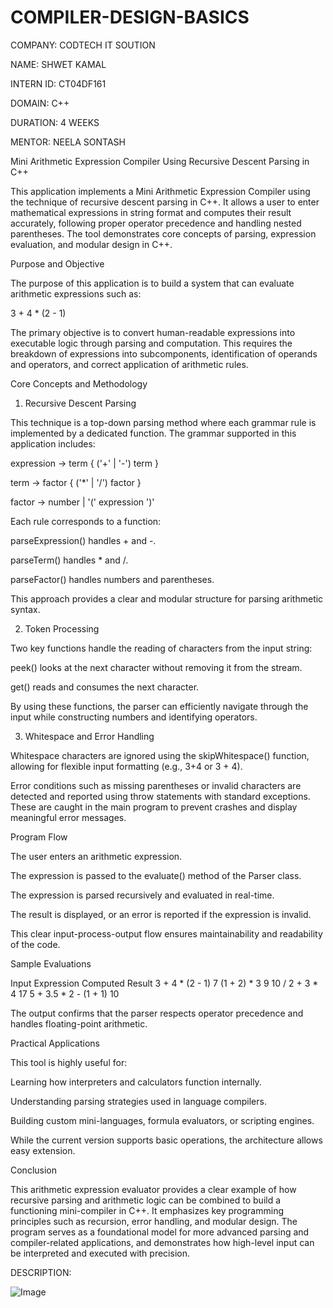 # COMPILER-DESIGN-BASICS

COMPANY: CODTECH IT SOUTION 

NAME: SHWET KAMAL

INTERN ID: CT04DF161

DOMAIN: C++

DURATION: 4 WEEKS

MENTOR: NEELA SONTASH

Mini Arithmetic Expression Compiler Using Recursive Descent Parsing in C++

This application implements a Mini Arithmetic Expression Compiler using the technique of recursive descent parsing in C++. It allows a user to enter mathematical expressions in string format and computes their result accurately, following proper operator precedence and handling nested parentheses. The tool demonstrates core concepts of parsing, expression evaluation, and modular design in C++.

Purpose and Objective

The purpose of this application is to build a system that can evaluate arithmetic expressions such as:

3 + 4 * (2 - 1)

The primary objective is to convert human-readable expressions into executable logic through parsing and computation. This requires the breakdown of expressions into subcomponents, identification of operands and operators, and correct application of arithmetic rules.

Core Concepts and Methodology

 1. Recursive Descent Parsing
    
This technique is a top-down parsing method where each grammar rule is implemented by a dedicated function. The grammar supported in this application includes:

expression → term { ('+' | '-') term }

term       → factor { ('*' | '/') factor }

factor     → number | '(' expression ')'

Each rule corresponds to a function:

parseExpression() handles + and -.

parseTerm() handles * and /.

parseFactor() handles numbers and parentheses.

This approach provides a clear and modular structure for parsing arithmetic syntax.

 2. Token Processing
    
Two key functions handle the reading of characters from the input string:

peek() looks at the next character without removing it from the stream.

get() reads and consumes the next character.

By using these functions, the parser can efficiently navigate through the input while constructing numbers and identifying operators.

 3. Whitespace and Error Handling
    
Whitespace characters are ignored using the skipWhitespace() function, allowing for flexible input formatting (e.g., 3+4 or 3 + 4).

Error conditions such as missing parentheses or invalid characters are detected and reported using throw statements with standard exceptions. These are caught in the main program to prevent crashes and display meaningful error messages.

Program Flow

The user enters an arithmetic expression.

The expression is passed to the evaluate() method of the Parser class.

The expression is parsed recursively and evaluated in real-time.

The result is displayed, or an error is reported if the expression is invalid.

This clear input-process-output flow ensures maintainability and readability of the code.

Sample Evaluations

Input Expression	Computed Result
3 + 4 * (2 - 1)	7
(1 + 2) * 3	9
10 / 2 + 3 * 4	17
5 + 3.5 * 2 - (1 + 1)	10

The output confirms that the parser respects operator precedence and handles floating-point arithmetic.

Practical Applications

This tool is highly useful for:

Learning how interpreters and calculators function internally.

Understanding parsing strategies used in language compilers.

Building custom mini-languages, formula evaluators, or scripting engines.

While the current version supports basic operations, the architecture allows easy extension.

Conclusion

This arithmetic expression evaluator provides a clear example of how recursive parsing and arithmetic logic can be combined to build a functioning mini-compiler in C++. It emphasizes key programming principles such as recursion, error handling, and modular design. The program serves as a foundational model for more advanced parsing and compiler-related applications, and demonstrates how high-level input can be interpreted and executed with precision.

DESCRIPTION:

![Image](https://github.com/user-attachments/assets/886a7db1-2d69-479c-83b2-73b8c7bfca3e)
